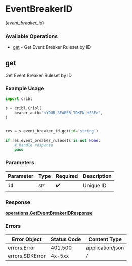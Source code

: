 # EventBreakerID
(*event_breaker_id*)

### Available Operations

* [get](#get) - Get Event Breaker Ruleset by ID

## get

Get Event Breaker Ruleset by ID

### Example Usage

```python
import cribl

s = cribl.Cribl(
    bearer_auth="<YOUR_BEARER_TOKEN_HERE>",
)


res = s.event_breaker_id.get(id='string')

if res.event_breaker_rulesets is not None:
    # handle response
    pass
```

### Parameters

| Parameter          | Type               | Required           | Description        |
| ------------------ | ------------------ | ------------------ | ------------------ |
| `id`               | *str*              | :heavy_check_mark: | Unique ID          |


### Response

**[operations.GetEventBreakerIDResponse](../../models/operations/geteventbreakeridresponse.md)**
### Errors

| Error Object     | Status Code      | Content Type     |
| ---------------- | ---------------- | ---------------- |
| errors.Error     | 401,500          | application/json |
| errors.SDKError  | 4x-5xx           | */*              |
